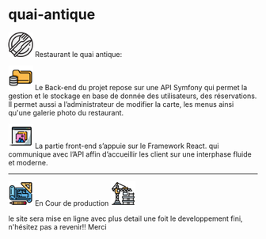 #  quai-antique

<img src="./src/img/restaurant.png" alt="" width="50" height="50"> Restaurant le quai antique:

<img src="./src/img/database-folder.png" alt="BackEnd" width="50" height="50"> Le Back-end du projet repose sur une API Symfony qui permet la gestion et le stockage en base de donnée des utilisateurs, des réservations.
Il permet aussi a l’administrateur de modifier la carte, les menus ainsi qu'une galerie photo du restaurant.

<img src="./src/img/page-front.png" alt="FrontEnd" width="50" height="50"> La partie front-end s’appuie sur le Framework React. qui communique avec l’API affin d’accueillir les client sur une interphase fluide et moderne.

------------
<img src="./src/img/building-plan.png" alt="Building" width="50" height="50"> En Cour de production <img src="./src/img/grue-construction.png" alt="Building" width="50" height="50">

le site sera mise en ligne avec plus detail une foit le developpement fini, n'hésitez pas a revenir!! Merci